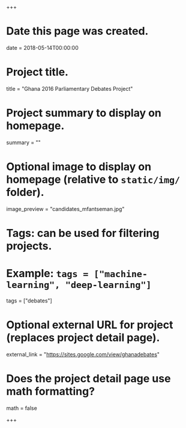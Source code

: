 +++
# Date this page was created.
date = 2018-05-14T00:00:00

# Project title.
title = "Ghana 2016 Parliamentary Debates Project"

# Project summary to display on homepage.
summary = ""

# Optional image to display on homepage (relative to `static/img/` folder).
image_preview = "candidates_mfantseman.jpg"

# Tags: can be used for filtering projects.
# Example: `tags = ["machine-learning", "deep-learning"]`
tags = ["debates"]

# Optional external URL for project (replaces project detail page).
external_link = "https://sites.google.com/view/ghanadebates"

# Does the project detail page use math formatting?
math = false

+++
